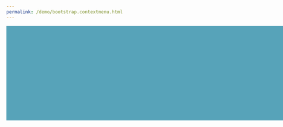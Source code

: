 ```yaml
---
permalink: /demo/bootstrap.contextmenu.html
---
```

<html>
<head>
	<meta charset="UTF-8">
	<title>Hotes - BootStrap.Contextmenu插件演示页面</title>
	<link rel="stylesheet" type="text/css" href="/static/bootstrap/css/bootstrap.min.css">
	<script type="text/javascript" src="/static/bootstrap.contextmenu/bootstrap.contextmenu.js"></script>
	<style type="text/css">
	#test {
		width: 100%;
		height: 250px;
		position: fixed;
		background-color: rgba(20, 127, 158, 0.71);
	}
	</style>
</head>
<body>
	<div id="test"></div>
</body>
<script type="text/javascript">
var menu1 = _ctxMenu.init([
{
	text: '默认菜单'
},{
	text: '禁用菜单',
	disabled: true
},{
	text: '点我看看',
	icon: 'glyphicon-cog',
	callback: function(){
		alert("callback函数成功执行 !");
	}
},{
	text: '---'
},{
	text: '多级菜单',
	menu: [
	{
		text: '可以带图标',
		icon: 'glyphicon-user'
	},{
		text: '带图标也禁用',
		icon: 'glyphicon-cloud',
		disabled: true
	},{
		text: '---'
	},{
		text: '都能带回调',
		callback: function(){
			alert('已经执行!');
		}
	},{
		text: '无限级菜单',
		menu: [
		{
			text: 'aaa'
		},
		{
			text: 'bbb'
		},{
			text: '---'
		},{
			text: 'ccc'
		}
		]
	}
	]
},{
	text: '随意绑定div',
	menu: [
	{
		text: '呵呵呵'
	},{
		text: '---'
	},{
		text: '简单易用'
	}
	]
},{
	text: '使用教程',
	icon: 'glyphicon-th-list',
	menu: [
	{
		text: 'GitHub地址',
		icon: 'glyphicon-link',
		callback: function(){
			window.open("https://github.com/h01/javascript/tree/master/bootstrap.contextmenu", "_blank");
		}
	},{
		text: '详细简介',
		icon: 'glyphicon-link',
		callback: function(){
			window.open("http://ursb.org/bootstrap/2014/11/09/contextmenu.html", "_blank");
		}
	},{
		text: '---'
	},{
		text: '欢迎一起更新哟!',
		disabled: true
	}
	]
}
]);
_ctxMenu.bind(menu1, document);

var menu_test = _ctxMenu.init([
{
	text: '#test#',
	disabled: true
},{
	text: '可以带图标',
	icon: 'glyphicon-heart'
},{
	text: '点击事件',
	callback: function(){
		alert(0);
	}
},{
	text: '---'
},{
	text: '简单易用'
},{
	text: '无需jQuery'
},{
	text: '---'
},{
	text: '试试在空白地方右键'
}
	]);
_ctxMenu.bind(menu_test, document.getElementById("test"));
</script>
</html>